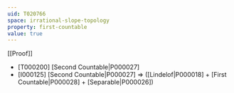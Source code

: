 ```yaml
---
uid: T020766
space: irrational-slope-topology
property: first-countable
value: true
---
```

[[Proof]]

* [T000200] [Second Countable|P000027]
* [I000125] [Second Countable|P000027] => ([Lindelof|P000018] + [First Countable|P000028] + [Separable|P000026])

